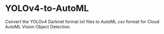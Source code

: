 # YOLOv4-to-AutoML
Convert the YOLOv4 Darknet format txt files to AutoML csv format for Cloud AutoML Vision Object Detection.
